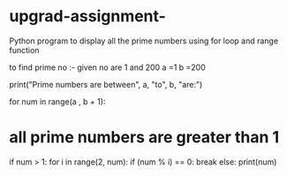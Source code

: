 # upgrad-assignment-
Python program to display all the prime numbers using for loop and range function

to find prime no :- 
given no are 1 and 200
a =1
b =200

print("Prime numbers are between", a, "to", b, "are:") 

for num in range(a , b + 1):
   # all prime numbers are greater than 1
  if num > 1:
        for i in range(2, num):
           if (num % i) == 0:
               break
       else:
            print(num)
        
 
